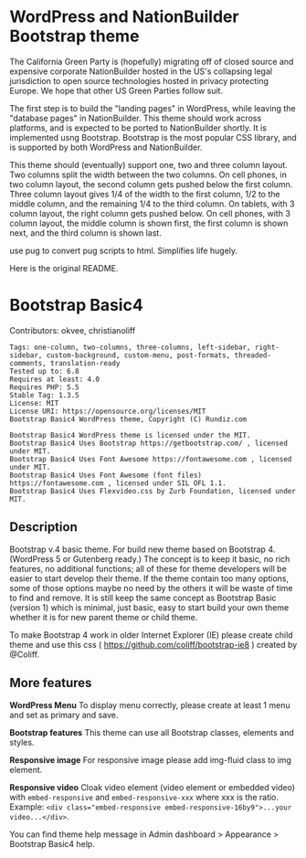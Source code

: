# WordPress and NationBuilder Bootstrap theme

The California Green Party is (hopefully) migrating off of closed
source and expensive corporate NationBuilder hosted in the US's
collapsing legal  jurisdiction to open source technologies hosted in
privacy protecting Europe.  We hope that other US Green Parties follow suit. 

The first step is to build the "landing pages" in WordPress, while
leaving the "database pages" in NationBuilder.  This theme should work
across platforms, and is expected to be ported to NationBuilder
shortly. It is implemented usng Bootstrap.  Bootstrap is the most
popular CSS library, and is supported by both WordPress and
NationBuilder.

This theme should (eventually) support one, two and three column layout.  Two
columns split the width between the two columns.  On cell phones, in
two column layout, the second column gets pushed below the first
column.  Three column layout gives 1/4 of the width to the first
column, 1/2 to the middle column, and the remaining 1/4 to the third
column.  On tablets, with 3 column layout, the right column gets
pushed below.  On cell phones, with 3 column layout, the middle column
is shown first, the first column is shown next, and the third column
is shown last.

use pug to convert pug scripts to html. Simplifies life hugely. 

Here is the original README. 
# Bootstrap Basic4

Contributors: okvee, christianoliff
```
Tags: one-column, two-columns, three-columns, left-sidebar, right-sidebar, custom-background, custom-menu, post-formats, threaded-comments, translation-ready
Tested up to: 6.8
Requires at least: 4.0
Requires PHP: 5.5
Stable Tag: 1.3.5
License: MIT
License URI: https://opensource.org/licenses/MIT
Bootstrap Basic4 WordPress theme, Copyright (C) Rundiz.com

Bootstrap Basic4 WordPress theme is licensed under the MIT.
Bootstrap Basic4 Uses Bootstrap https://getbootstrap.com/ , licensed under MIT.
Bootstrap Basic4 Uses Font Awesome https://fontawesome.com , licensed under MIT.
Bootstrap Basic4 Uses Font Awesome (font files) https://fontawesome.com , licensed under SIL OFL 1.1.
Bootstrap Basic4 Uses Flexvideo.css by Zurb Foundation, licensed under MIT.
```
## Description 

Bootstrap v.4 basic theme. For build new theme based on Bootstrap
4. (WordPress 5 or Gutenberg ready.)  The concept is to keep it basic,
no rich features, no additional functions; all of these for theme
developers will be easier to start develop their theme.  If the theme
contain too many options, some of those options maybe no need by the
others it will be waste of time to find and remove.  It is still keep
the same concept as Bootstrap Basic (version 1) which is minimal, just
basic, easy to start build your own theme whether it is for new parent
theme or child theme.

To make Bootstrap 4 work in older Internet Explorer (IE) please create child theme and use this css ( https://github.com/coliff/bootstrap-ie8 ) created by @Coliff.

## More features 

**WordPress Menu** To display menu correctly, please create at least 1
menu and set as primary and save.

**Bootstrap features** This theme can use all Bootstrap classes,
elements and styles.

**Responsive image** For responsive image please add img-fluid class
to img element.

**Responsive video** Cloak video element (video element or embedded
video) with `embed-responsive` and `embed-responsive-xxx` where xxx is
the ratio. Example: `<div class="embed-responsive
embed-responsive-16by9">...your video...</div>`.

You can find theme help message in Admin dashboard > Appearance > Bootstrap Basic4 help.
